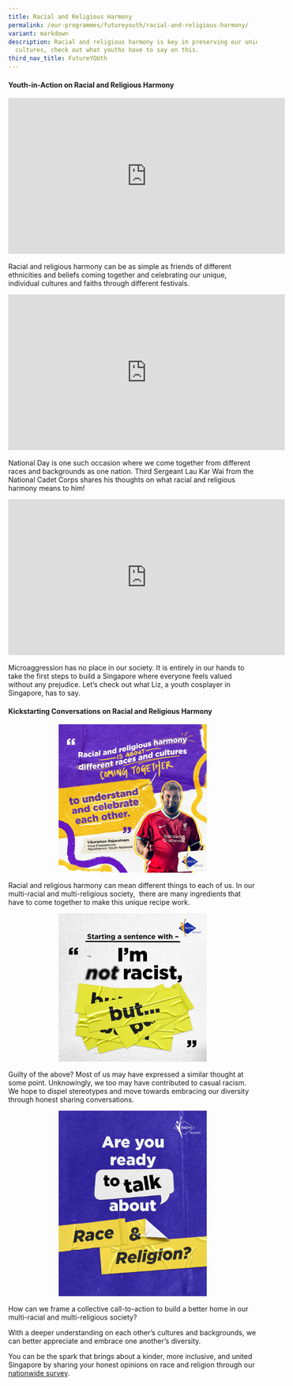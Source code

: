 ```yaml
---
title: Racial and Religious Harmony
permalink: /our-programmes/futureyouth/racial-and-religious-harmony/
variant: markdown
description: Racial and religious harmony is key in preserving our unique
  cultures, check out what youths have to say on this.
third_nav_title: FutureYOUth
---
```

#### **Youth-in-Action on Racial and Religious Harmony**
 
<div style="text-align:center;">
<iframe allowfullscreen="" allow="accelerometer; autoplay; clipboard-write; encrypted-media; gyroscope; picture-in-picture; web-share" frameborder="0" title="YouTube video player" src="https://www.youtube.com/embed/v3hlvcsEHVY?si=-hiKR7dr7XhmqFwD" height="315" width="560"></iframe>
<a></a></div>

Racial and religious harmony can be as simple as friends of different ethnicities and beliefs coming together and celebrating our unique, individual cultures and faiths through different festivals.

<div style="text-align:center;">
<iframe allowfullscreen="" allow="accelerometer; autoplay; clipboard-write; encrypted-media; gyroscope; picture-in-picture; web-share" frameborder="0" title="YouTube video player" src="https://www.youtube.com/embed/ALlpBAhwh3E?si=JdjwppehFtxWRHs3" height="315" width="560"></iframe>
<a></a></div>

National Day is one such occasion where we come together from different races and backgrounds as one nation. Third Sergeant Lau Kar Wai from the National Cadet Corps shares his thoughts on what racial and religious harmony means to him!

<div style="text-align:center;">
<iframe allowfullscreen="" allow="accelerometer; autoplay; clipboard-write; encrypted-media; gyroscope; picture-in-picture; web-share" frameborder="0" title="YouTube video player" src="https://www.youtube.com/embed/QTHAuYAlajU?si=b9T95hc0Jrvvm7v5" height="315" width="560"></iframe>
<a></a></div>

Microaggression has no place in our society. It is entirely in our hands to take the first steps to build a Singapore where everyone feels valued without any prejudice. Let’s check out what Liz, a youth cosplayer in Singapore, has to say.

#### **Kickstarting Conversations on Racial and Religious Harmony**
   
<div style="text-align:center;">
	  <a href="https://www.instagram.com/p/CxvC4uKrEYc/?igshid=MzRlODBiNWFlZA=="><img style="width:300px;display:inline-block" alt="" src="/images/RH_03.jpg"></a>   
  
<a></a></div>

Racial and religious harmony can mean different things to each of us. In our multi-racial and multi-religious society,&nbsp; there are many ingredients that have to come together to make this unique recipe work.&nbsp;

<div style="text-align:center;">
	  <a href="https://www.instagram.com/p/CxQEZTKLalf/?igshid=MzRlODBiNWFlZA=="><img style="width:300px;display:inline-block" alt="" src="/images/RH_02.jpg"></a>   
  
<a></a></div>

Guilty of the above? Most of us may have expressed a similar thought at some point. Unknowingly, we too may have contributed to casual racism. We hope to dispel stereotypes and move towards embracing our diversity through honest sharing conversations.&nbsp;

<div style="text-align:center;">
	  <a href="https://www.instagram.com/p/CwsBRh_MlL2/?igshid=MzRlODBiNWFlZA=="><img style="width:300px;display:inline-block" alt="" src="/images/RH_01.jpg"></a>   
  
<a></a></div>

How can we frame a collective call-to-action to build a better home in our multi-racial and multi-religious society?

With a deeper understanding on each other’s cultures and backgrounds, we can better appreciate and embrace one another’s diversity.

You can be the spark that brings about a kinder, more inclusive, and united Singapore by sharing your honest opinions on race and religion through our [nationwide survey](https://go.gov.sg/futureyouthpaym).